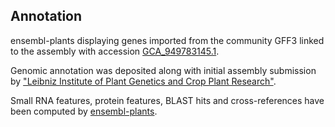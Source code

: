 **Annotation**
----------

ensembl-plants displaying genes imported from the community GFF3 linked to the assembly with accession [GCA\_949783145.1](http://www.ebi.ac.uk/ena/data/view/GCA_949783145.1).

Genomic annotation was deposited along with initial assembly submission by ["Leibniz Institute of Plant Genetics and Crop Plant Research"](https://www.ipk-gatersleben.de/en/).

Small RNA features, protein features, BLAST hits and cross-references have been
computed by [ensembl-plants](https://plants.ensembl.org/info/genome/annotation/index.html).
